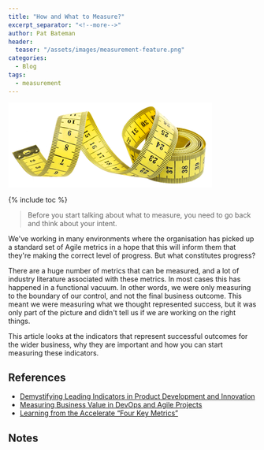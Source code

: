 ```yaml
---
title: "How and What to Measure?"
excerpt_separator: "<!--more-->"
author: Pat Bateman
header:
  teaser: "/assets/images/measurement-feature.png"
categories:
  - Blog
tags:
  - measurement
---
```


![](/assets/images/measurement-feature.png)


{% include toc %}

> Before you start talking about what to measure, you need to go back and think about your intent. 

We've working in many environments where the organisation has picked up a standard set of Agile metrics in a hope that
this will inform them that they're making the correct level of progress. But what constitutes progress? 

There are a huge number of metrics that can be measured, and a lot of industry literature associated with these metrics.
In most cases this has happened in a  functional vacuum. In other words, we were only measuring to the boundary of our
control, and not the final business  outcome. This meant we were measuring what we thought represented success, but it
was only part of the picture and didn't tell us if we are working on the right things.

This article looks at the indicators that represent successful outcomes for the wider business, why they are important
and how you can start measuring these indicators.

## References

* [Demystifying Leading Indicators in Product Development and Innovation](https://www.scaledagile.com/blog/demystifying-leading-indicators-in-product-development-and-innovation/)
* [Measuring Business Value in DevOps and Agile Projects](https://www.linkedin.com/pulse/measuring-business-value-devops-agile-projects-andre-kaminski/)
* [Learning from the Accelerate “Four Key Metrics”](https://medium.com/ingeniouslysimple/learning-from-the-accelerate-four-key-metrics-91725675e30a)

## Notes

